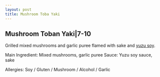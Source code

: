 ```yaml
---
layout: post
title: Mushroom Toba Yaki
---
```


## Mushroom Toban Yaki|7-10

Grilled mixed mushrooms and garlic puree flamed with sake and [yuzu soy](../sauces/yuzu-soy-sauce.md).

Main Ingredient: Mixed mushrooms, garlic puree Sauce: Yuzu soy sauce, sake

Allergies: Soy / Gluten / Mushroom / Alcohol / Garlic